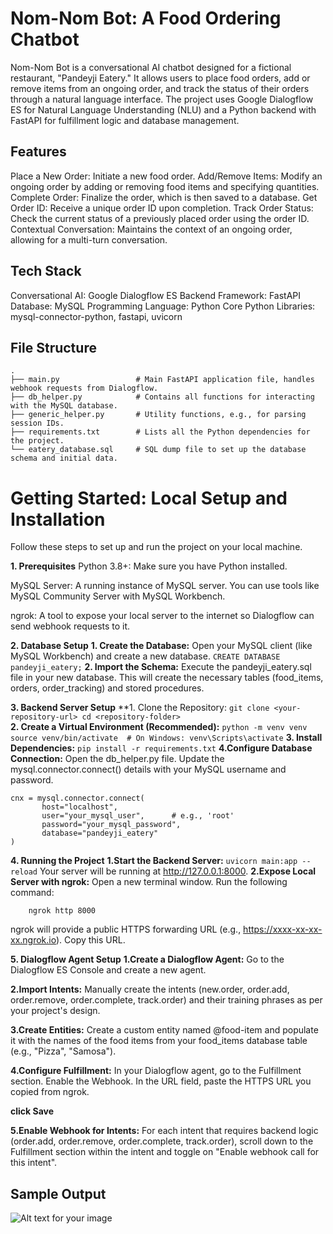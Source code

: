 # Nom-Nom Bot: A Food Ordering Chatbot
Nom-Nom Bot is a conversational AI chatbot designed for a fictional restaurant, "Pandeyji Eatery." It allows users to place food orders, add or remove items from an ongoing order, and track the status of their orders through a natural language interface. The project uses Google Dialogflow ES for Natural Language Understanding (NLU) and a Python backend with FastAPI for fulfillment logic and database management.

## Features
Place a New Order: Initiate a new food order.
Add/Remove Items: Modify an ongoing order by adding or removing food items and specifying quantities.
Complete Order: Finalize the order, which is then saved to a database.
Get Order ID: Receive a unique order ID upon completion.
Track Order Status: Check the current status of a previously placed order using the order ID.
Contextual Conversation: Maintains the context of an ongoing order, allowing for a multi-turn conversation.
## Tech Stack
Conversational AI: Google Dialogflow ES
Backend Framework: FastAPI
Database: MySQL
Programming Language: Python
Core Python Libraries: mysql-connector-python, fastapi, uvicorn

## File Structure
```
.
├── main.py                 # Main FastAPI application file, handles webhook requests from Dialogflow.
├── db_helper.py            # Contains all functions for interacting with the MySQL database.
├── generic_helper.py       # Utility functions, e.g., for parsing session IDs.
├── requirements.txt        # Lists all the Python dependencies for the project.
└── eatery_database.sql     # SQL dump file to set up the database schema and initial data.
```
# Getting Started: Local Setup and Installation
Follow these steps to set up and run the project on your local machine.

**1. Prerequisites**
Python 3.8+: Make sure you have Python installed.

MySQL Server: A running instance of MySQL server. You can use tools like MySQL Community Server with MySQL Workbench.

ngrok: A tool to expose your local server to the internet so Dialogflow can send webhook requests to it.

**2. Database Setup**
    **1. Create the Database:** Open your MySQL client (like MySQL Workbench) and create a new database.
          ```
             CREATE DATABASE pandeyji_eatery;
             ```
    **2. Import the Schema:** Execute the pandeyji_eatery.sql file in your new database. This will create               the necessary tables (food_items, orders, order_tracking) and stored procedures.
    
**3. Backend Server Setup**
      **1. Clone the Repository:
           ```
           git clone <your-repository-url>
           cd <repository-folder>
          ```   
      **2. Create a Virtual Environment (Recommended):**
           ```
              python -m venv venv
              source venv/bin/activate  # On Windows: venv\Scripts\activate
                   ```
      **3. Install Dependencies:**
         ```
          pip install -r requirements.txt
             ```
       **4.Configure Database Connection:**
            Open the db_helper.py file.
            Update the mysql.connector.connect() details with your MySQL username and password.

    cnx = mysql.connector.connect(
           host="localhost",
           user="your_mysql_user",      # e.g., 'root'
           password="your_mysql_password",
           database="pandeyji_eatery"
    )
  **4. Running the Project**
     **1.Start the Backend Server:**
       ```
       uvicorn main:app --reload
       ```
      Your server will be running at http://127.0.0.1:8000.
     **2.Expose Local Server with ngrok:**
       Open a new terminal window.
       Run the following command:

        ngrok http 8000
  ngrok will provide a public HTTPS forwarding URL (e.g., https://xxxx-xx-xx-xx.ngrok.io). Copy this URL.
    
**5. Dialogflow Agent Setup**
  **1.Create a Dialogflow Agent:** Go to the Dialogflow ES Console and create a new agent.

  **2.Import Intents:** Manually create the intents (new.order, order.add, order.remove, order.complete, track.order) and their training phrases as per your project's design.

 **3.Create Entities:** Create a custom entity named @food-item and populate it with the names of the food items from your food_items database table (e.g., "Pizza", "Samosa").

 **4.Configure Fulfillment:**
 In your Dialogflow agent, go to the Fulfillment section.
   Enable the Webhook.
  In the URL field, paste the HTTPS URL you copied from ngrok.
  
**click Save**

  **5.Enable Webhook for Intents:** For each intent that requires backend logic (order.add, order.remove, order.complete, track.order), scroll down to the Fulfillment section within the intent and toggle on "Enable webhook call for this intent".

  ## Sample Output
  ![Alt text for your image](https://user-images.githubusercontent.com/your-id/your-repo/your-image.png)
          
          
    
